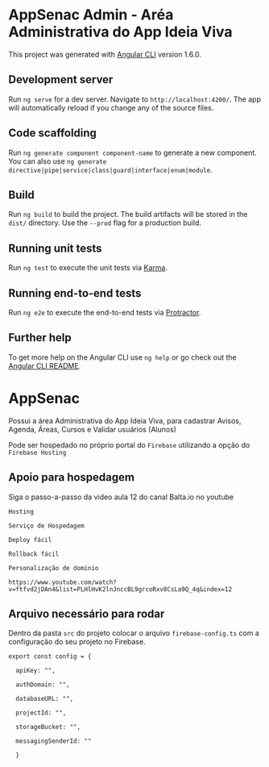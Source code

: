 # AppSenac Admin - Aréa Administrativa do App Ideia Viva

This project was generated with [Angular CLI](https://github.com/angular/angular-cli) version 1.6.0.

## Development server

Run `ng serve` for a dev server. Navigate to `http://localhost:4200/`. The app will automatically reload if you change any of the source files.

## Code scaffolding

Run `ng generate component component-name` to generate a new component. You can also use `ng generate directive|pipe|service|class|guard|interface|enum|module`.

## Build

Run `ng build` to build the project. The build artifacts will be stored in the `dist/` directory. Use the `--prod` flag for a production build.

## Running unit tests

Run `ng test` to execute the unit tests via [Karma](https://karma-runner.github.io).

## Running end-to-end tests

Run `ng e2e` to execute the end-to-end tests via [Protractor](http://www.protractortest.org/).

## Further help

To get more help on the Angular CLI use `ng help` or go check out the [Angular CLI README](https://github.com/angular/angular-cli/blob/master/README.md).

# AppSenac
Possui a área Administrativa do App Ideia Viva, para cadastrar Avisos, Agenda, Áreas, Cursos e Validar usuários (Alunos) 

Pode ser hospedado no próprio portal do ``Firebase`` utilizando a opção do ``Firebase Hosting``

## Apoio para hospedagem
Siga o passo-a-passo da video aula 12 do canal Balta.io no youtube

`Hosting`

`Serviço de Hospedagem `

`Deploy fácil`

`Rollback fácil`

`Personalização de domínio`

`` https://www.youtube.com/watch?v=ftfvd2jDAn4&list=PLHlHvK2lnJnccBL9grcoRxv8CsLa9Q_4q&index=12 `` 

## Arquivo necessário para rodar
Dentro da pasta `src` do projeto colocar o arquivo ``firebase-config.ts`` com a configuração do seu projeto no Firebase.

```
export const config = {

  apiKey: "",
  
  authDomain: "",
  
  databaseURL: "",
  
  projectId: "",
  
  storageBucket: "",
  
  messagingSenderId: ""
  
  }   
  
```
